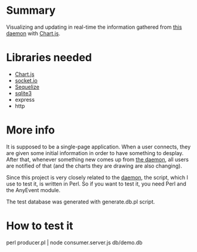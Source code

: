 # Summary

Visualizing and updating in real-time the information gathered from [this daemon](https://github.com/p-stefanov/Meridian1CDR) with [Chart.js](http://www.chartjs.org/).

# Libraries needed

  - [Chart.js](http://www.chartjs.org/)
  - [socket.io](http://socket.io/)
  - [Sequelize](http://sequelizejs.com/)
  - [sqlite3](https://www.npmjs.com/package/sqlite3)
  - express
  - http

# More info

It is supposed to be a single-page application. When a user connects, they are given some initial information in order to have something to desplay. After that, whenever something new comes up from [the daemon](https://github.com/p-stefanov/Meridian1CDR), all users are notified of that (and the charts they are drawing are also changing).

Since this project is very closely related to the [daemon](https://github.com/p-stefanov/Meridian1CDR), the script, which I use to test it, is written in Perl. So if you want to test it, you need Perl and the AnyEvent module.

The test database was generated with generate.db.pl script.

# How to test it

perl producer.pl | node consumer.server.js db/demo.db
